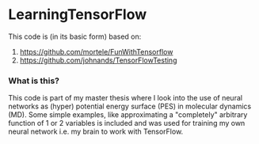 # LearningTensorFlow
This code is (in its basic form) based on:

1. https://github.com/mortele/FunWithTensorflow
2. https://github.com/johnands/TensorFlowTesting

### What is this?
This code is part of my master thesis where I look into the use of neural networks as (hyper) potential energy surface (PES) in molecular dynamics (MD). Some simple examples, like approximating a "completely" arbitrary function of 1 or 2 variables is included and was used for training my own neural network i.e. my brain to work with TensorFlow.

